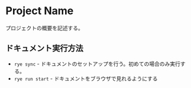 # Project Name

プロジェクトの概要を記述する。

## ドキュメント実行方法

* `rye sync` - ドキュメントのセットアップを行う。初めての場合のみ実行する。
* `rye run start` - ドキュメントをブラウザで見れるようにする
